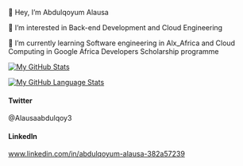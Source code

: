 👋 Hey, I’m Abdulqoyum Alausa

👀 I’m interested in Back-end Development and Cloud Engineering

🌱 I’m currently learning Software engineering in Alx_Africa and Cloud Computing in Google Africa Developers Scholarship programme


[![My GitHub Stats](https://github-readme-stats.vercel.app/api/?username=Alausa2001&count_private=true&theme=tokyonight&showicons=true)]()

[![My GitHub Language Stats](https://github-readme-stats.vercel.app/api/top-langs/?username=Alausa2001&langs_count=5&theme=tokyonight)]()


#### Twitter 

@Alausaabdulqoy3

#### LinkedIn

www.linkedin.com/in/abdulqoyum-alausa-382a57239
